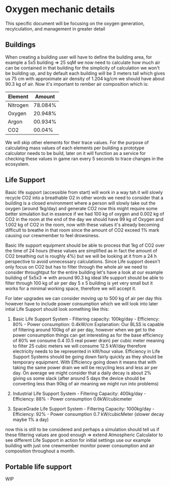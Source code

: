 # Oxygen mechanic details
This specific document will be focusing on the oxygen generation, recylculation, and management in greater detail

## Buildings

When creating a building user will have to define the building area, for example a 5x5 building => 25 sqM we now need to calculate how much air can be contained in that building for the simplicity of calculation we won't be building up, and by default each building will be 3 meters tall which gives us 75 cm with approximate air density of 1.204 kg/cm we should have about 90.3 kg of air. Now it's important to rember air composition which is:


|Element |Amount |
|--------|-------|
|Nitrogen|78.084%|
|Oxygen  |20.948%|
|Argon   |00.934%|
|CO2     |00.04% |

We will skip other elements for their trace values. For the purpose of calculating mass values of each elements per building a prototype calculator needs to be build, later on it will function as a service for checking these values in game ran every 5 seconds to trace changes in the ecosystem.

## Life Support
Basic life support (accessible from start) will work in a way tah it will slowly recycle CO2 into a breathable O2 in other words we need to consider that a building is a closed environment where a person will slowly take out the oxygen (around 1kg/day) and generate CO2 now this might require some better simulation but in essence if we had 100 kg of oxygen and 0.002 kg of CO2 in the room at the end of the day we should have 99 kg of Oxygen and 1.002 kg of CO2 in the room, now with these values it's already becoming difficult to breathe in that room since the amount of CO2 exceed 1% mark causing our crewmember to feel drowsiness.

Basic life support equipment should be able to process that 1kg of CO2 over the time of 24 hours (these values are simplified as in fact the amount of CO2 breathing out is roughly 4%) but we will be looking at it from a 24 h perspective to avoid unnecessary calculations. Since Life support doesn't only focus on CO2 but has to filter through the whole air we need to consider throughtput for the entire building let's have a look at our example building of 5x5x3 => with around 90.3 kg ideal life support should be able to filter through 100 kg of air per day 5 x 5 building is yet very small but it works for a minimal working space, therefore we will accept it. 

For later upgrades we can consider moving up to 500 kg of air per day this however have to include power consumption which we will look into later intial Life Support should look something like this:
1) Basic Life Support System - Filtering capacity: 100kg/day - Efficiency: 80% - Power consumption: 0.4kW/cm
Explanation:
Our BLSS is capable of filtering around 100kg of air per day, however when we get to the power consumption things can get interesting as for the base efficiency of 80% we consume 0.4 (0.5 real power drain) per cubic meter meaning to filter 25 cubic meters we will consume 12.5 kW/day therefore electricity needs to be represented in kW/hour value. Efficiency in Life Support Systems should be going down fairly quickly as they should be temporary equipment. With Efficiency going down it means that with taking the same power drain we will be recycling less and less air per day. On average we might consider that a daily decay is about 2% giving us some slack (after around 5 days the device should be converting less than 90kg of air meaning we might run into problems)

2) Industrial Life Support System - Filtering Capacity: 400kg/day - Efficiency: 88% - Power consumption 0.6kW/cubicmeter

3) SpaceGrade Life Support System - Filtering Capacity: 1000kg/day - Efficiency: 92% - Power consumption 0.7 kW/cubicMeter (slower decay maybe 1% a day)

now this is still to be considered and perhaps a simulation should tell us if these filtering values are good enough => extend Atmospheric Calculator to see different Life Support in action for initial settings use our example building with just one crewmember monitor power consumption and air composition throughout a month.

## Portable life support
WIP
